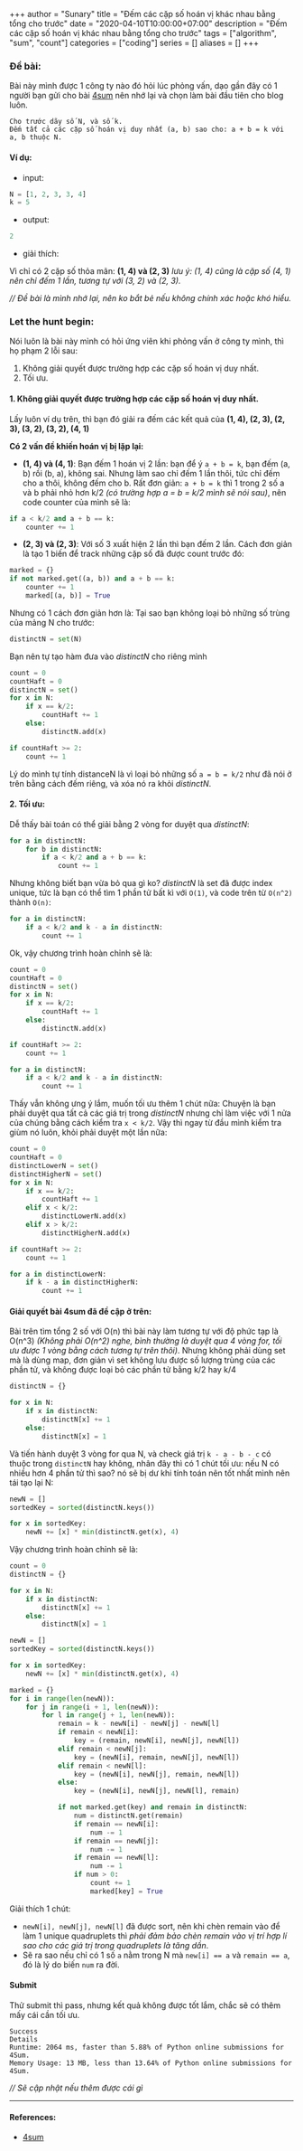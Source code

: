 +++
author = "Sunary"
title = "Đếm các cặp số hoán vị khác nhau bằng tổng cho trước"
date = "2020-04-10T10:00:00+07:00"
description = "Đếm các cặp số hoán vị khác nhau bằng tổng cho trước"
tags = ["algorithm", "sum", "count"]
categories = ["coding"]
series = []
aliases = []
+++

### Đề bài:

Bài này mình được 1 công ty nào đó hỏi lúc phỏng vấn, dạo gần đây có 1 người bạn gửi cho bài [4sum](https://leetcode.com/problems/4sum/) nên nhớ lại và chọn làm bài đầu tiên cho blog luôn.

```
Cho trước dãy số N, và số k.
Đếm tất cả các cặp số hoán vị duy nhất (a, b) sao cho: a + b = k với a, b thuộc N.
```

#### Ví dụ:

+ input:

```python
N = [1, 2, 3, 3, 4]
k = 5
```

+ output:

```python
2
```

+ giải thích:

Vì chỉ có 2 cặp số thỏa mãn: **(1, 4) và (2, 3)**
*lưu ý: (1, 4) cũng là cặp số (4, 1) nên chỉ đếm 1 lần, tương tự với (3, 2) và (2, 3).*

*// Đề bài là mình nhớ lại, nên ko bắt bẻ nếu không chính xác hoặc khó hiểu.*

### Let the hunt begin:

Nói luôn là bài này mình có hỏi ứng viên khi phỏng vấn ở công ty mình, thì họ phạm 2 lỗi sau:
1. Không giải quyết được trường hợp các cặp số hoán vị duy nhất.
2. Tối ưu.

#### 1. Không giải quyết được trường hợp các cặp số hoán vị duy nhất.

Lấy luôn ví dụ trên, thì bạn đó giải ra đếm các kết quả của **(1, 4), (2, 3), (2, 3), (3, 2), (3, 2), (4, 1)**

**Có 2 vấn đề khiến hoán vị bị lặp lại:**
+ **(1, 4) và (4, 1)**: Bạn đếm 1 hoán vị 2 lần: bạn để ý `a + b = k`, bạn đếm (a, b) rồi (b, a), không sai. Nhưng làm sao chỉ đếm 1 lần thôi, tức chỉ đếm cho a thôi, không đếm cho b. Rất đơn giản: `a + b = k` thì 1 trong 2 số a và b phải nhỏ hơn k/2 *(có trường hợp a = b = k/2 mình sẽ nói sau)*, nên code counter của mình sẽ là:

```python
if a < k/2 and a + b == k:
    counter += 1
```

+ **(2, 3) và (2, 3)**: Với số 3 xuất hiện 2 lần thì bạn đếm 2 lần. Cách đơn giản là tạo 1 biến để track những cặp số đã được count trước đó:

```python
marked = {}
if not marked.get((a, b)) and a + b == k:
    counter += 1
    marked[(a, b)] = True
```

Nhưng có 1 cách đơn giản hơn là: Tại sao bạn không loại bỏ những số trùng của mảng N cho trước:

```python
distinctN = set(N)
```

Bạn nên tự tạo hàm đưa vào *distinctN* cho riêng mình

```python
count = 0
countHaft = 0
distinctN = set()
for x in N:
    if x == k/2:
        countHaft += 1
    else:
        distinctN.add(x)

if countHaft >= 2:
    count += 1
```

Lý do mình tự tính distanceN là vì loại bỏ những số `a = b = k/2` như đã nói ở trên bằng cách đếm riêng, và xóa nó ra khỏi *distinctN*.

#### 2. Tối ưu:

Dễ thấy bài toán có thể giải bằng 2 vòng for duyệt qua *distinctN*:

```python
for a in distinctN:
    for b in distinctN:
        if a < k/2 and a + b == k:
            count += 1
```

Nhưng không biết bạn vừa bỏ qua gì ko? *distinctN* là set đã được index unique, tức là bạn có thể tìm 1 phần tử bất kì với `O(1)`, và code trên từ `O(n^2)` thành `O(n)`:

```python
for a in distinctN:
    if a < k/2 and k - a in distinctN:
        count += 1
```

Ok, vậy chương trình hoàn chỉnh sẽ là:

```python
count = 0
countHaft = 0
distinctN = set()
for x in N:
    if x == k/2:
        countHaft += 1
    else:
        distinctN.add(x)

if countHaft >= 2:
    count += 1

for a in distinctN:
    if a < k/2 and k - a in distinctN:
        count += 1
```

Thấy vẫn không ưng ý lắm, muốn tối ưu thêm 1 chút nữa: Chuyện là bạn phải duyệt qua tất cả các giá trị trong *distinctN* nhưng chỉ làm việc với 1 nửa của chúng bằng cách kiểm tra `x < k/2`. Vậy thì ngay từ đầu mình kiểm tra giùm nó luôn, khỏi phải duyệt một lần nữa:


```python
count = 0
countHaft = 0
distinctLowerN = set()
distinctHigherN = set()
for x in N:
    if x == k/2:
        countHaft += 1
    elif x < k/2:
        distinctLowerN.add(x)
    elif x > k/2:
        distinctHigherN.add(x)

if countHaft >= 2:
    count += 1

for a in distinctLowerN:
    if k - a in distinctHigherN:
        count += 1
```

#### Giải quyết bài 4sum đã đề cập ở trên:

Bài trên tìm tổng 2 số với O(n) thì bài này làm tương tự với độ phức tạp là O(n^3) *(Không phải O(n^2) nghe, bình thường là duyệt qua 4 vòng for, tối ưu được 1 vòng bằng cách tương tự trên thôi)*.
Nhưng không phải dùng set mà là dùng map, đơn giản vì set không lưu được số lượng trùng của các phần tử, và không được loại bỏ các phần tử bằng k/2 hay k/4

```python
distinctN = {}

for x in N:
    if x in distinctN:
        distinctN[x] += 1
    else:
        distinctN[x] = 1
```

Và tiến hành duyệt 3 vòng for qua N, và check giá trị `k - a - b - c` có thuộc trong `distinctN` hay không, nhân đây thì có 1 chút tối ưu: nếu N có nhiều hơn 4 phần tử thì sao? nó sẽ bị dư khi tính toán nên tốt nhất mình nên tái tạo lại N:

```python
newN = []
sortedKey = sorted(distinctN.keys())

for x in sortedKey:
    newN += [x] * min(distinctN.get(x), 4)
```

Vậy chương trình hoàn chỉnh sẽ là:

```python
count = 0
distinctN = {}

for x in N:
    if x in distinctN:
        distinctN[x] += 1
    else:
        distinctN[x] = 1

newN = []
sortedKey = sorted(distinctN.keys())

for x in sortedKey:
    newN += [x] * min(distinctN.get(x), 4)

marked = {}
for i in range(len(newN)):
    for j in range(i + 1, len(newN)):
        for l in range(j + 1, len(newN)):
            remain = k - newN[i] - newN[j] - newN[l]
            if remain < newN[i]:
                key = (remain, newN[i], newN[j], newN[l])
            elif remain < newN[j]:
                key = (newN[i], remain, newN[j], newN[l])
            elif remain < newN[l]:
                key = (newN[i], newN[j], remain, newN[l])
            else:
                key = (newN[i], newN[j], newN[l], remain)

            if not marked.get(key) and remain in distinctN:
                num = distinctN.get(remain)
                if remain == newN[i]:
                    num -= 1
                if remain == newN[j]:
                    num -= 1
                if remain == newN[l]:
                    num -= 1
                if num > 0:
                    count += 1
                    marked[key] = True
```

Giải thích 1 chút:
+ `newN[i], newN[j], newN[l]` đã được sort, nên khi chèn remain vào để làm 1 unique quadruplets thì *phải đảm bảo chèn remain vào vị trí hợp lí sao cho các giá trị trong quadruplets là tăng dần*.
+ Sẽ ra sao nếu chỉ có 1 số `a` nằm trong N mà `new[i] == a` và `remain == a`, đó là lý do biến `num` ra đời.

#### Submit

Thử submit thì pass, nhưng kết quả không được tốt lắm, chắc sẽ có thêm mấy cái cần tối ưu.

```
Success
Details 
Runtime: 2064 ms, faster than 5.88% of Python online submissions for 4Sum.
Memory Usage: 13 MB, less than 13.64% of Python online submissions for 4Sum.
```
*// Sẽ cập nhật nếu thêm được cái gì*

---

#### References:

+ [4sum](https://leetcode.com/problems/4sum/)